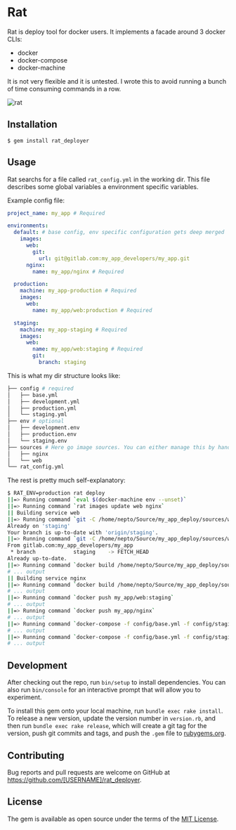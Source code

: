 # Rat

Rat is deploy tool for docker users. It implements a facade around 3 docker CLIs:
  - docker
  - docker-compose
  - docker-machine
  
It is not very flexible and it is untested. I wrote this to avoid running a bunch of time consuming commands in a row.

![rat](http://mauveart.esy.es/img/rats/1_big.jpg)

## Installation

    $ gem install rat_deployer

## Usage
Rat searchs for a file called `rat_config.yml` in the working dir. This file describes some global variables a environment specific variables.

Example config file:

~~~yaml
project_name: my_app # Required

environments:
  default: # base config, env specific configuration gets deep merged
    images:
      web:
        git:
          url: git@gitlab.com:my_app_developers/my_app.git
      nginx:
        name: my_app/nginx # Required

  production:
    machine: my_app-production # Required
    images:
      web:
        name: my_app/web:production # Required

  staging:
    machine: my_app-staging # Required
    images:
      web:
        name: my_app/web:staging # Required
        git:
          branch: staging
~~~

This is what my dir structure looks like:

~~~bash
├── config # required
│   ├── base.yml
│   ├── development.yml
│   ├── production.yml
│   └── staging.yml
├── env # optional
│   ├── development.env
│   ├── production.env
│   └── staging.env
├── sources # Here go image sources. You can either manage this by hand or use rat to specify git sources
│   ├── nginx
│   └── web
└── rat_config.yml
~~~

The rest is pretty much self-explanatory:

~~~bash
$ RAT_ENV=production rat deploy
||=> Running command `eval $(docker-machine env --unset)`
||=> Running command `rat images update web nginx`
|| Building service web
||=> Running command `git -C /home/nepto/Source/my_app_deploy/sources/web checkout -f staging`
Already on 'staging'
Your branch is up-to-date with 'origin/staging'.
||=> Running command `git -C /home/nepto/Source/my_app_deploy/sources/web pull origin staging`
From gitlab.com:my_app_developers/my_app
 * branch            staging    -> FETCH_HEAD
Already up-to-date.
||=> Running command `docker build /home/nepto/Source/my_app_deploy/sources/web -t my_app/web:staging`
# ... output
|| Building service nginx
||=> Running command `docker build /home/nepto/Source/my_app_deploy/sources/nginx -t my_app/nginx`
# ... output
||=> Running command `docker push my_app/web:staging`
# ... output
||=> Running command `docker push my_app/nginx`
# ... output
||=> Running command `docker-compose -f config/base.yml -f config/staging.yml -p my_app_staging pull`
# ... output
||=> Running command `docker-compose -f config/base.yml -f config/staging.yml -p my_app_staging up -d`
# ... output
~~~

## Development

After checking out the repo, run `bin/setup` to install dependencies. You can also run `bin/console` for an interactive prompt that will allow you to experiment.

To install this gem onto your local machine, run `bundle exec rake install`. To release a new version, update the version number in `version.rb`, and then run `bundle exec rake release`, which will create a git tag for the version, push git commits and tags, and push the `.gem` file to [rubygems.org](https://rubygems.org).

## Contributing

Bug reports and pull requests are welcome on GitHub at https://github.com/[USERNAME]/rat_deployer.


## License

The gem is available as open source under the terms of the [MIT License](http://opensource.org/licenses/MIT).

